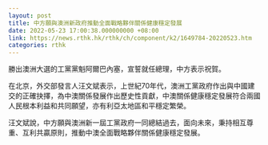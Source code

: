 ```yaml
---
layout: post
title: 中方願與澳洲新政府推動全面戰略夥伴關係健康穩定發展
date: 2022-05-23 17:00:38.000000000 +08:00
link: https://news.rthk.hk/rthk/ch/component/k2/1649784-20220523.htm
categories: rthk
---
```


勝出澳洲大選的工黨黨魁阿爾巴內塞，宣誓就任總理，中方表示祝賀。

在北京，外交部發言人汪文斌表示，上世紀70年代，澳洲工黨政府作出與中國建交的正確抉擇，為中澳關係發展作出歷史性貢獻，中澳關係健康穩定發展符合兩國人民根本利益和共同願望，亦有利亞太地區和平穩定繁榮。

汪文斌說，中方願與澳洲新一屆工黨政府一同總結過去，面向未來，秉持相互尊重、互利共贏原則，推動中澳全面戰略夥伴關係健康穩定發展。
